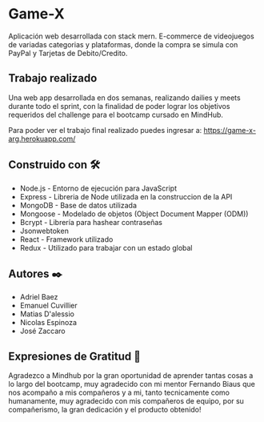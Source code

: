 # Game-X

Aplicación web desarrollada con stack mern. E-commerce de videojuegos de variadas categorias y plataformas, donde la compra se simula con PayPal y Tarjetas de Debito/Credito.

## Trabajo realizado

Una web app desarrollada en dos semanas, realizando dailies y meets durante todo el sprint, con la finalidad de poder lograr los objetivos requeridos del challenge para el bootcamp cursado en MindHub.

Para poder ver el trabajo final realizado puedes ingresar a: https://game-x-arg.herokuapp.com/

## Construido con 🛠️

* Node.js - Entorno de ejecución para JavaScript
* Express - Libreria de Node utilizada en la construccion de la API
* MongoDB - Base de datos utilizada
* Mongoose - Modelado de objetos (Object Document Mapper (ODM))
* Bcrypt - Librería para hashear contraseñas
* Jsonwebtoken
* React - Framework utilizado
* Redux - Utilizado para trabajar con un estado global

## Autores ✒️

* Adriel Baez
* Emanuel Cuvillier
* Matias D'alessio
* Nicolas Espinoza
* José Zaccaro

## Expresiones de Gratitud 🎁

Agradezco a Mindhub por la gran oportunidad de aprender tantas cosas a lo largo del bootcamp, muy agradecido con mi mentor Fernando Biaus que nos acompaño a mis compañeros y a mi, tanto tecnicamente como humanamente, muy agradecido con mis compañeros de equipo, por su compañerismo, la gran dedicación y el producto obtenido!
